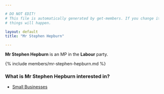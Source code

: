 ```yaml
---

# DO NOT EDIT!
# This file is automatically generated by get-members. If you change it, bad
# things will happen.

layout: default
title: "Mr Stephen Hepburn"

---
```


**Mr Stephen Hepburn** is an MP in the **Labour** party.

{% include members/mr-stephen-hepburn.md %}

### What is Mr Stephen Hepburn interested in?


* [Small Businesses](/interests/small-businesses.html)
